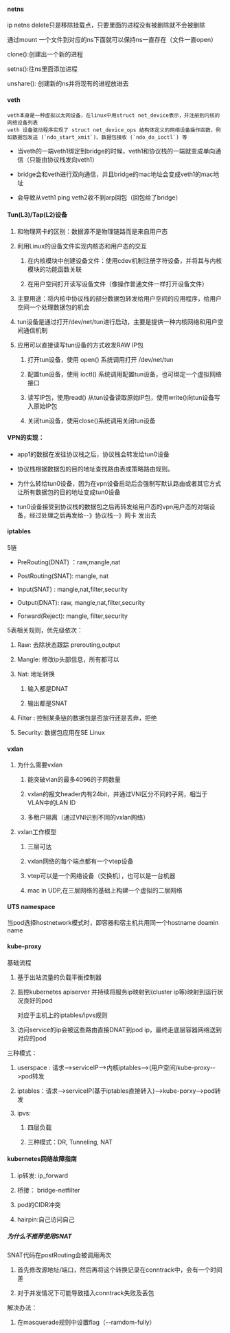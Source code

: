 #### netns

ip netns delete只是移除挂载点，只要里面的进程没有被删除就不会被删除

通过mount 一个文件到对应的ns下面就可以保持ns一直存在（文件一直open）

clone():创建出一个新的进程

setns():往ns里面添加进程

unshare(): 创建新的ns并将现有的进程放进去

#### veth
	veth本身是一种虚拟以太网设备，在linux中用struct net_device表示，并注册到内核的网络设备列表
	veth 设备驱动程序实现了 struct net_device_ops 结构体定义的网络设备操作函数，例如数据包发送 (`ndo_start_xmit`)、数据包接收 (`ndo_do_ioctl`) 等
	
- 当veth的一端veth1绑定到bridge的时候，veth1和协议栈的一端就变成单向通信（只能由协议栈发向veth1）
    
- bridge会和veth进行双向通信，并且bridge的mac地址会变成veth1的mac地址
    
- 会导致从veth1 ping veth2收不到arp回包（回包给了bridge）
    

#### Tun(L3)/Tap(L2)设备

1. 和物理网卡的区别：数据源不是物理链路而是来自用户态
    
2. 利用Linux的设备文件实现内核态和用户态的交互
    
    1. 在内核模块中创建设备文件：使用cdev机制注册字符设备，并将其与内核模块的功能函数关联
        
    2. 在用户空间打开读写设备文件（像操作普通文件一样打开设备文件）
        
3. 主要用途：将内核中协议栈的部分数据包转发给用户空间的应用程序，给用户空间一个处理数据包的机会
    
4. tun设备是通过打开/dev/net/tun进行启动，主要是提供一种内核网络和用户空间通信机制
    
5. 应用可以直接读写tun设备的方式收发RAW IP包
    
    1. 打开tun设备，使用 open() 系统调用打开 /dev/net/tun
        
    2. 配置tun设备，使用 ioctl() 系统调用配置tun设备，也可绑定一个虚拟网络接口
        
    3. 读写IP包，使用read() 从tun设备读取原始IP包，使用write()向tun设备写入原始IP包
        
    4. 关闭tun设备，使用close()系统调用关闭tun设备
        

#### VPN的实现：

- app1的数据在发往协议栈之后，协议栈会转发给tun0设备
    
- 协议栈根据数据包的目的地址查找路由表或策略路由规则。
    
- 为什么转给tun0设备，因为在vpn设备启动后会强制写默认路由或者其它方式让所有数据包的目的地址变成tun0设备
    
- tun0设备接受到协议栈的数据包之后再转发给用户态的vpn用户态的对端设备，经过处理之后再发给--》协议栈--》网卡 发出去
    

#### iptables

5链

- PreRouting(DNAT) ：raw,mangle,nat
    
- PostRouting(SNAT): mangle, nat
    
- Input(SNAT) : mangle,nat,filter,security
    
- Output(DNAT): raw, mangle,nat,filter,security
    
- Forward(Reject): mangle, filter,security
    

5表相关规则，优先级依次：

1. Raw: 去除状态跟踪 prerouting,output
    
2. Mangle: 修改ip头部信息，所有都可以
    
3. Nat: 地址转换
    
    1. 输入都是DNAT
        
    2. 输出都是SNAT
        
4. Filter : 控制某条链的数据包是否放行还是丢弃，拒绝
    
5. Security: 数据包应用在SE Linux
    

#### vxlan

1. 为什么需要vxlan
    
    1. 能突破vlan的最多4096的子网数量
        
    2. vxlan的报文header内有24bit，并通过VNI区分不同的子网，相当于VLAN中的LAN ID
        
    3. 多租户隔离（通过VNI识别不同的vxlan网络）
        
2. vxlan工作模型
    
    1. 三层可达
        
    2. vxlan网络的每个端点都有一个vtep设备
        
    3. vtep可以是一个网络设备（交换机），也可以是一台机器
        
    4. mac in UDP,在三层网络的基础上构建一个虚拟的二层网络

#### UTS namespace

当pod选择hostnetwork模式时，即容器和宿主机共用同一个hostname doamin name

#### kube-proxy

基础流程

1. 基于出站流量的负载平衡控制器
    
2. 监控kubernetes apiserver 并持续将服务ip映射到(cluster ip等)映射到运行状况良好的pod
    
    对应于主机上的iptables/ipvs规则
    
3. 访问service的ip会被这些路由直接DNAT到pod ip，最终走底层容器网络送到对应的pod
    

三种模式：

1. userspace : 请求-->serviceIP-->内核iptables-->(用户空间)kube-proxy-->pod转发
    
2. iptables：请求-->serviceIP(基于iptables直接转入)-->kube-porxy-->pod转发
    
3. ipvs:
    
    1. 四层负载
        
    2. 三种模式：DR, Tunneling, NAT

#### kubernetes网络故障指南

1. ip转发: ip_forward
    
2. 桥接： bridge-netfilter
    
3. pod的CIDR冲突
    
4. hairpin:自己访问自己
    

##### 为什么不推荐使用SNAT

SNAT代码在postRouting会被调用两次

1. 首先修改源地址/端口，然后再将这个转换记录在conntrack中，会有一个时间差
    
2. 对于并发情况下可能导致插入conntrack失败及丢包
    

解决办法：

1. 在masquerade规则中设置flag（--ramdom-fully）